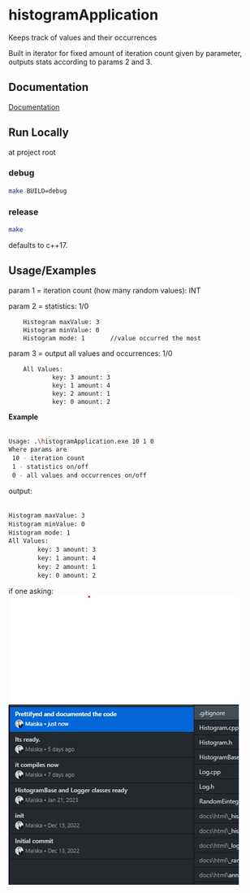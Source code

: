 
# histogramApplication

Keeps track of values and their occurrences 

Built in iterator for fixed amount of iteration count given by parameter, outputs stats according to params 2 and 3.

## Documentation

[Documentation](https://maiska123.github.io/histogramApplication/)


## Run Locally

at project root 

### debug
```bash
make BUILD=debug
```

### release
```bash
make 
```

defaults to c++17. 


## Usage/Examples

param 1 = iteration count (how many random values): INT

param 2 = statistics: 1/0 

        Histogram maxValue: 3
        Histogram minValue: 0
        Histogram mode: 1       //value occurred the most

param 3 = output all values and occurrences: 1/0
       
        All Values:
                key: 3 amount: 3
                key: 1 amount: 4
                key: 2 amount: 1
                key: 0 amount: 2

**Example**
```bash

Usage: .\histogramApplication.exe 10 1 0
Where params are
 10 - iteration count
 1 - statistics on/off
 0 - all values and occurrences on/off

```

output:
```bash

Histogram maxValue: 3
Histogram minValue: 0
Histogram mode: 1
All Values:
        key: 3 amount: 3
        key: 1 amount: 4
        key: 2 amount: 1
        key: 0 amount: 2

```

if one asking:
![](history_revealed.jpg)

